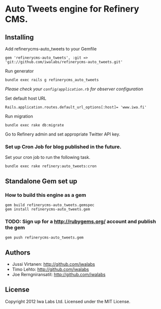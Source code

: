 # Auto Tweets engine for Refinery CMS.

## Installing

Add refinerycms-auto_tweets to your Gemfile

    gem 'refinerycms-auto_tweets', :git => 'git://github.com/iwalabs/refinerycms-auto_tweets.git'

Run generator

    bundle exec rails g refinerycms_auto_tweets

*Please check your `config/application.rb` for observer configuration*

Set default host URL

    Rails.application.routes.default_url_options[:host]= 'www.iwa.fi'


Run migration

    bundle exec rake db:migrate

Go to Refinery admin and set appropriate Twitter API key.

### Set up Cron Job for blog published in the future.

Set your cron job to run the following task.

    bundle exec rake refinery:auto_tweets:cron

## Standalone Gem set up

### How to build this engine as a gem

    gem build refinerycms-auto_tweets.gemspec
    gem install refinerycms-auto_tweets.gem


### TODO: Sign up for a http://rubygems.org/ account and publish the gem

    gem push refinerycms-auto_tweets.gem

## Authors

* Jussi Virtanen: http://github.com/iwalabs
* Timo Lehto: http://github.com/iwalabs
* Joe Rerngniransatit: http://github.com/iwalabs

## License

Copyright 2012 Iwa Labs Ltd. Licensed under the MIT License.